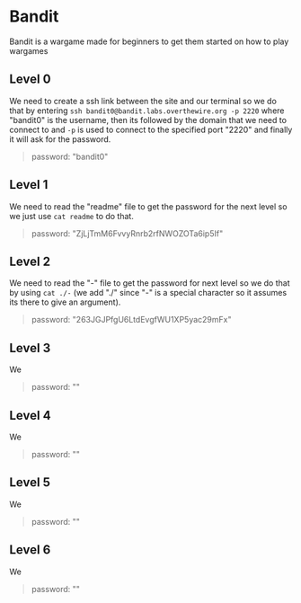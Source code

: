 # Bandit
Bandit is a wargame made for beginners to get them started on how to play wargames

## Level 0
We need to create a ssh link between the site and our terminal so we do that by entering `ssh bandit0@bandit.labs.overthewire.org -p 2220` where "bandit0" is the username, then its followed by the domain that we need to connect to and `-p` is used to connect to the specified port "2220" and finally it will ask for the password. 
> password: "bandit0" 

## Level 1
We need to read the "readme" file to get the password for the next level so we just use `cat readme` to do that. 
> password: "ZjLjTmM6FvvyRnrb2rfNWOZOTa6ip5If"

## Level 2
We need to read the "-" file to get the password for next level so we do that by using `cat ./-` (we add "./" since "-" is a special character so it assumes its there to give an argument). 
> password: "263JGJPfgU6LtdEvgfWU1XP5yac29mFx"

## Level 3
We 
> password: ""

## Level 4
We 
> password: ""

## Level 5
We 
> password: ""

## Level 6
We 
> password: ""
